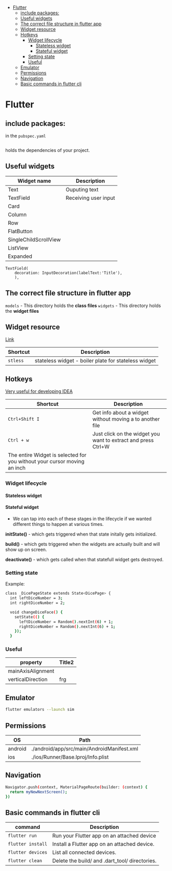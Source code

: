 <!--ts-->
   * [Flutter](#flutter)
      * [include packages:](#include-packages)
      * [Useful widgets](#useful-widgets)
      * [The correct file structure in flutter app](#the-correct-file-structure-in-flutter-app)
      * [Widget resource](#widget-resource)
      * [Hotkeys](#hotkeys)
         * [Widget lifecycle](#widget-lifecycle)
            * [Stateless widget](#stateless-widget)
            * [Stateful widget](#stateful-widget)
         * [Setting state](#setting-state)
         * [Useful](#useful)
      * [Emulator](#emulator)
      * [Permissions](#permissions)
      * [Navigation](#navigation)
      * [Basic commands in flutter cli](#basic-commands-in-flutter-cli)

<!-- Added by: gil_diy, at: 2019-10-03T23:47+03:00 -->

<!--te-->

# Flutter

## include packages:

in the `pubspec.yaml`
```flutter

```
holds the dependencies of your project.


## Useful widgets

Widget name | Description
------------|-----
Text | Ouputing text
TextField | Receiving user input
Card |
Column |
Row |
FlatButton |
SingleChildScrollView |
ListView |
Expanded |

```flutter
TextField(
	decoration: InputDecoration(labelText:'Title'),
	),
```


## The correct file structure in flutter app

`models` - This directory holds the **class files**
`widgets` - This directory holds the **widget files**


## Widget resource

[Link](https://flutter.dev/docs/development/ui/widgets)



Shortcut | Description
------------|-----
`stless` | stateless widget - boiler plate for stateless widget

## Hotkeys

[Very useful for developing IDEA](https://medium.com/flutter-community/flutter-ide-shortcuts-for-faster-development-2ef45c51085b)

Shortcut | Description
------------|-----
`Ctrl+Shift I` | Get info about a widget without moving a to another file
`Ctrl + w` | Just click on the widget you want to extract and press Ctrl+W
 | The entire Widget is selected for you without your cursor moving an inch



### Widget lifecycle



#### Stateless widget

#### Stateful widget

* We can tap into each of these stages in the lifecycle if we wanted different things to happen at various times.

**initState()** - which gets triggered when that state initally gets initialized.

**build()** - which gets triggered when the widgets are actually built and will show up on screen.

**deactivate()** -  which gets called when that statefull widget gets destroyed.


### Setting state

Example:

```bash
class _DicePageState extends State<DicePage> {
  int leftDiceNumber = 3;
  int rightDiceNumber = 2;

  void changeDiceFace() {
    setState(() {
      leftDiceNumber = Random().nextInt(6) + 1;
      rightDiceNumber = Random().nextInt(6) + 1;
    });
  }
```

### Useful
property | Title2
------------|-----
 mainAxisAlignment |
 verticalDirection | frg


## Emulator

```bash
flutter emulators --launch sim
```

## Permissions

OS | Path
------------|-----
 android | ./android/app/src/main/AndroidManifest.xml
 ios | ./ios/Runner/Base.lproj/Info.plist


## Navigation
```bash
Navigator.push(context, MaterialPageRoute(builder: (context) {
  return myNewNextScreen();
})
```


## Basic commands in flutter cli

command | Description
------------|-----
`flutter run` | Run your Flutter app on an attached device
`flutter install` | Install a Flutter app on an attached device.
`flutter devices` | List all connected devices.
`flutter clean` | Delete the build/ and .dart_tool/ directories.
